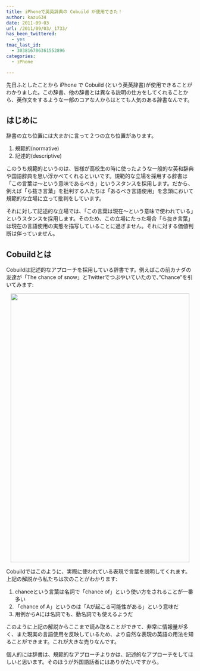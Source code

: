 ```yaml
---
title: iPhoneで英英辞典の Cobuild が使用できた！
author: kazu634
date: 2011-09-03
url: /2011/09/03/_1733/
has_been_twittered:
  - yes
tmac_last_id:
  - 303816706361552896
categories:
  - iPhone

---
```

先日ふとしたことから iPhone で Cobuild (という英英辞書)が使用できることがわかりました。この辞書、他の辞書とは異なる説明の仕方をしてくれることから、英作文をするような一部のコアな人からはとても人気のある辞書なんです。

## はじめに

辞書の立ち位置には大まかに言って２つの立ち位置があります。

  1. 規範的(normative)
  2. 記述的(descriptive)

このうち規範的というのは、皆様が高校生の時に使ったような一般的な英和辞典や国語辞典を思い浮かべてくれるといいです。規範的な立場を採用する辞書は「この言葉は〜という意味であるべき」というスタンスを採用します。だから、例えば「ら抜き言葉」を批判する人たちは「あるべき言語使用」を念頭において規範的な立場に立って批判をしています。

それに対して記述的な立場では、「この言葉は現在〜という意味で使われている」というスタンスを採用します。そのため、この立場にたった場合「ら抜き言葉」は現在の言語使用の実態を描写していることに過ぎません。それに対する価値判断は伴っていません。

## Cobuildとは

Cobuildは記述的なアプローチを採用している辞書です。例えばこの前カナダの友達が「The chance of snow」とTwitterでつぶやいていたので、&#8221;Chance&#8221;を引いてみます:

<p style="text-align: center;">
<a href="http://blog.kazu634.com/wp-content/uploads/2011/09/20110903-093220.jpg" onclick="__gaTracker('send', 'event', 'outbound-article', 'http://blog.kazu634.com/wp-content/uploads/2011/09/20110903-093220.jpg', '');"><img class="size-full wp-image-548 aligncenter" title="20110903-093220.jpg" src="http://blog.kazu634.com/wp-content/uploads/2011/09/20110903-093220.jpg" alt="" width="480" height="720" srcset="http://blog.kazu634.com/wp-content/uploads/2011/09/20110903-093220-200x300.jpg 200w, http://blog.kazu634.com/wp-content/uploads/2011/09/20110903-093220.jpg 480w" sizes="(max-width: 480px) 100vw, 480px" /></a>
</p>

<p style="text-align: left;">
  Cobuildではこのように、実際に使われている表現で言葉を説明してくれます。上記の解説から私たちは次のことがわかります:
</p>

  1. chanceという言葉は名詞で「chance of」という使い方をされることが一番多い
  2. 「chance of A」というのは「Aが起こる可能性がある」という意味だ
  3. 用例からAには名詞でも、動名詞でも使えるようだ

このように上記の解説からここまで読み取ることができて、非常に情報量が多く、また現実の言語使用を反映しているため、より自然な表現の英語の用法を知ることができます。これが大きな売りなんです。

個人的には辞書は、規範的なアプローチよりかは、記述的なアプローチをしてほしいと思います。そのほうが外国語話者にはありがたいですから。